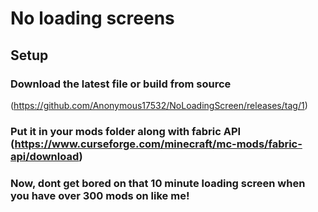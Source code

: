 # No loading screens

## Setup

### Download the latest file or build from source
(https://github.com/Anonymous17532/NoLoadingScreen/releases/tag/1)

### Put it in your mods folder along with fabric API (https://www.curseforge.com/minecraft/mc-mods/fabric-api/download)

### Now, dont get bored on that 10 minute loading screen when you have over 300 mods on like me!
